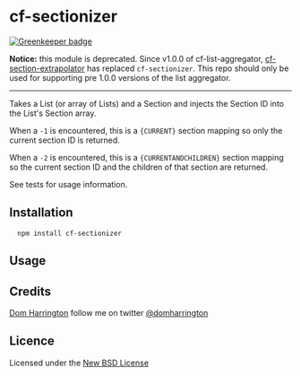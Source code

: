 # cf-sectionizer

[![Greenkeeper badge](https://badges.greenkeeper.io/clocklimited/cf-sectionizer.svg)](https://greenkeeper.io/)

**Notice:** this module is deprecated. Since v1.0.0 of cf-list-aggregator, [cf-section-extrapolator](https://github.com/clocklimited/cf-section-extrapolator) has replaced `cf-sectionizer`. This repo should only be used for supporting pre 1.0.0 versions of the list aggregator.

----

Takes a List (or array of Lists) and a Section and injects the Section ID into the List's Section array.

When a `-1` is encountered, this is a `{CURRENT}` section mapping so only the current section ID is returned.

When a `-2` is encountered, this is a `{CURRENTANDCHILDREN}` section mapping so the current section ID and the children of that section are returned.

See tests for usage information.

## Installation

      npm install cf-sectionizer

## Usage

## Credits
[Dom Harrington](https://github.com/domharrington/) follow me on twitter [@domharrington](http://twitter.com/domharrington)

## Licence
Licensed under the [New BSD License](http://opensource.org/licenses/bsd-license.php)
